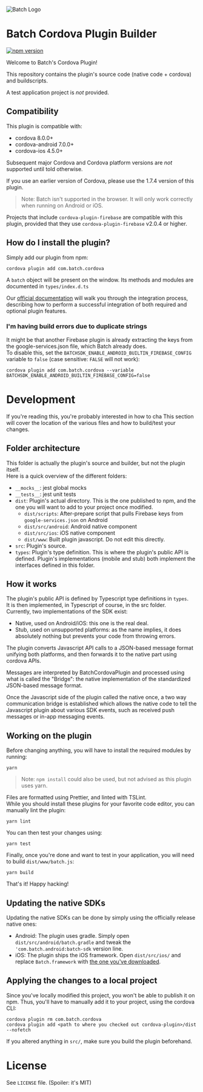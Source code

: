 ![Batch Logo](https://raw.github.com/BatchLabs/cordova-plugin/master/readme/readme_logo.png)

# Batch Cordova Plugin Builder

[![npm version](https://badge.fury.io/js/com.batch.cordova.svg)](https://badge.fury.io/js/com.batch.cordova)

Welcome to Batch's Cordova Plugin!

This repository contains the plugin's source code (native code + cordova) and buildscripts.

A test application project is _not_ provided.

## Compatibility

This plugin is compatible with:

- cordova 8.0.0+
- cordova-android 7.0.0+
- cordova-ios 4.5.0+

Subsequent major Cordova and Cordova platform versions are _not_ supported until told otherwise.

If you use an earlier version of Cordova, please use the 1.7.4 version of this plugin.

> Note: Batch isn't supported in the browser. It will only work correctly when running on Android or iOS.

Projects that include `cordova-plugin-firebase` are compatible with this plugin, provided that they use `cordova-plugin-firebase` v2.0.4 or higher.

## How do I install the plugin?

Simply add our plugin from npm:

```
cordova plugin add com.batch.cordova
```

A `batch` object will be present on the window. Its methods and modules are documented in `types/index.d.ts`

Our [official documentation](https://batch.com/doc/cordova/sdk-integration/initial-setup.html) will walk you through the integration process, describing how to perform a successful integration of both required and optional plugin features.

### I'm having build errors due to duplicate strings

It might be that another Firebase plugin is already extracting the keys from the google-services.json file, which Batch already does.  
To disable this, set the `BATCHSDK_ENABLE_ANDROID_BUILTIN_FIREBASE_CONFIG` variable to `false` (case sensitive: `FALSE` will not work):

```
cordova plugin add com.batch.cordova --variable BATCHSDK_ENABLE_ANDROID_BUILTIN_FIREBASE_CONFIG=false
```

# Development

If you're reading this, you're probably interested in how to cha
This section will cover the location of the various files and how to build/test your changes.

## Folder architecture

This folder is actually the plugin's source and builder, but not the plugin itself.  
Here is a quick overview of the different folders:

- `__mocks__`: jest global mocks
- `__tests__`: jest unit tests
- `dist`: Plugin's actual directory. This is the one published to npm, and the one you will want to add to your project once modified.
  - `dist/scripts`: After-prepare script that pulls Firebase keys from `google-services.json` on Android
  - `dist/src/android`: Android native component
  - `dist/src/ios`: iOS native component
  - `dist/www`: Built plugin javascript. Do not edit this directly.
- `src`: Plugin's source.
- `types`: Plugin's type definition. This is where the plugin's public API is defined. Plugin's implementations (mobile and stub) both implement the interfaces defined in this folder.

## How it works

The plugin's public API is defined by Typescript type definitions in `types`.  
It is then implemented, in Typescript of course, in the src folder.  
Currently, two implementations of the SDK exist:

- Native, used on Android/iOS: this one is the real deal.
- Stub, used on unsupported platforms: as the name implies, it does absolutely nothing but prevents your code from throwing errors.

The plugin converts Javascript API calls to a JSON-based message format unifying both platforms, and then forwards it to the native part using cordova APIs.

Messages are interpreted by BatchCordovaPlugin and processed using what is called the "Bridge": the native implementation of the standardized JSON-based message format.

Once the Javascript side of the plugin called the native once, a two way communication bridge is established which allows the native code to tell the Javascript plugin about various SDK events, such as received push messages or in-app messaging events.

## Working on the plugin

Before changing anything, you will have to install the required modules by running:

```
yarn
```

> Note: `npm install` could also be used, but not advised as this plugin uses yarn.

Files are formatted using Prettier, and linted with TSLint.  
While you should install these plugins for your favorite code editor, you can manually lint the plugin:

```
yarn lint
```

You can then test your changes using:

```
yarn test
```

Finally, once you're done and want to test in your application, you will need to build `dist/www/batch.js`:

```
yarn build
```

That's it! Happy hacking!

## Updating the native SDKs

Updating the native SDKs can be done by simply using the officially release native ones:

- Android: The plugin uses gradle. Simply open `dist/src/android/batch.gradle` and tweak the `'com.batch.android:batch-sdk` version line.
- iOS: The plugin ships the iOS framework. Open `dist/src/ios/` and replace `Batch.framework` with [the one you've downloaded](https://batch.com/download).

## Applying the changes to a local project

Since you've locally modified this project, you won't be able to publish it on npm.
Thus, you'll have to manually add it to your project, using the cordova CLI:

```
cordova plugin rm com.batch.cordova
cordova plugin add <path to where you checked out cordova-plugin>/dist --nofetch
```

If you altered anything in `src/`, make sure you build the plugin beforehand.

# License

See `LICENSE` file. (Spoiler: it's MIT)
